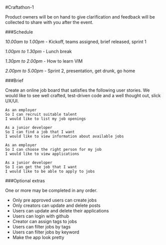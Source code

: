 #Craftathon-1

Product owners will be on hand to give clarification and feedback will be collected to share with you after the event.

###Schedule

*10.00am to 1.00pm* - Kickoff, teams assigned, brief released, sprint 1

*1.00pm to 1.30pm* - Lunch break

*1.30pm to 2.00pm* - How to learn VIM

*2.00pm to 5.00pm* - Sprint 2, presentation, get drunk, go home

###Brief

Create an online job board that satisfies the following user stories.  We would like to see well crafted, test-driven code and a well thought out, slick UX/UI.

```
As an employer
So I can recruit suitable talent
I would like to list my job openings

As a junior developer
So I can find a job that I want
I would like to view information about available jobs

As an employer
So I can choose the right person for my job
I would like to view applications

As a junior developer
So I can get the job that I want
I would like to be able to apply to jobs
```

###Optional extras

One or more may be completed in any order.

- Only pre approved users can create jobs
- Only creators can update and delete posts
- Users can update and delete their applications
- Users can login with github
- Creator can assign tags to jobs
- Users can filter jobs by tags
- Users can filter jobs by keyword
- Make the app look pretty
